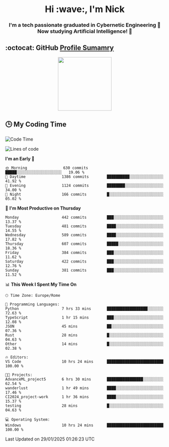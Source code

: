 <h1 align="center">Hi :wave:, I'm Nick</h1>

<h3 align="center">I'm a tech passionate graduated in Cybernetic Engineering 🤖<br>
Now studying Artificial Intelligence! 🧠</h3>


## :octocat: GitHub <a href="https://github.com/vn7n24fzkq/github-profile-summary-cards">Profile Sumamry</a>

<p align="center">
   <img style="height:170px;display:inline-block"  src="http://github-profile-summary-cards.vercel.app/api/cards/profile-details?username=CodeClimberNT&theme=github_dark" />
<!--    <img style="height:170px;display:inline-block"  src="http://github-profile-summary-cards.vercel.app/api/cards/repos-per-language?username=CodeClimberNT&theme=github_dark&exclude=" /> -->
</p>

 ## :clock3: My Coding Time 
 
<!--START_SECTION:waka-->
![Code Time](http://img.shields.io/badge/Code%20Time-440%20hrs%2041%20mins-blue)

![Lines of code](https://img.shields.io/badge/From%20Hello%20World%20I%27ve%20Written-4.1%20million%20lines%20of%20code-blue)

**I'm an Early 🐤** 

```text
🌞 Morning                630 commits         █████░░░░░░░░░░░░░░░░░░░░   19.06 % 
🌆 Daytime                1386 commits        ██████████░░░░░░░░░░░░░░░   41.92 % 
🌃 Evening                1124 commits        ████████░░░░░░░░░░░░░░░░░   34.00 % 
🌙 Night                  166 commits         █░░░░░░░░░░░░░░░░░░░░░░░░   05.02 % 
```
📅 **I'm Most Productive on Thursday** 

```text
Monday                   442 commits         ███░░░░░░░░░░░░░░░░░░░░░░   13.37 % 
Tuesday                  481 commits         ████░░░░░░░░░░░░░░░░░░░░░   14.55 % 
Wednesday                589 commits         ████░░░░░░░░░░░░░░░░░░░░░   17.82 % 
Thursday                 607 commits         █████░░░░░░░░░░░░░░░░░░░░   18.36 % 
Friday                   384 commits         ███░░░░░░░░░░░░░░░░░░░░░░   11.62 % 
Saturday                 422 commits         ███░░░░░░░░░░░░░░░░░░░░░░   12.76 % 
Sunday                   381 commits         ███░░░░░░░░░░░░░░░░░░░░░░   11.52 % 
```


📊 **This Week I Spent My Time On** 

```text
🕑︎ Time Zone: Europe/Rome

💬 Programming Languages: 
Python                   7 hrs 33 mins       ██████████████████░░░░░░░   72.63 % 
TypeScript               1 hr 15 mins        ███░░░░░░░░░░░░░░░░░░░░░░   12.08 % 
JSON                     45 mins             ██░░░░░░░░░░░░░░░░░░░░░░░   07.36 % 
Rust                     28 mins             █░░░░░░░░░░░░░░░░░░░░░░░░   04.63 % 
Other                    14 mins             █░░░░░░░░░░░░░░░░░░░░░░░░   02.38 % 

🔥 Editors: 
VS Code                  10 hrs 24 mins      █████████████████████████   100.00 % 

🐱‍💻 Projects: 
AdvanceML_project5       6 hrs 30 mins       ████████████████░░░░░░░░░   62.54 % 
wanderlust               1 hr 49 mins        ████░░░░░░░░░░░░░░░░░░░░░   17.46 % 
CI2024_project-work      1 hr 36 mins        ████░░░░░░░░░░░░░░░░░░░░░   15.37 % 
testing                  28 mins             █░░░░░░░░░░░░░░░░░░░░░░░░   04.63 % 

💻 Operating System: 
Windows                  10 hrs 24 mins      █████████████████████████   100.00 % 
```


 Last Updated on 29/01/2025 01:26:23 UTC
<!--END_SECTION:waka-->

